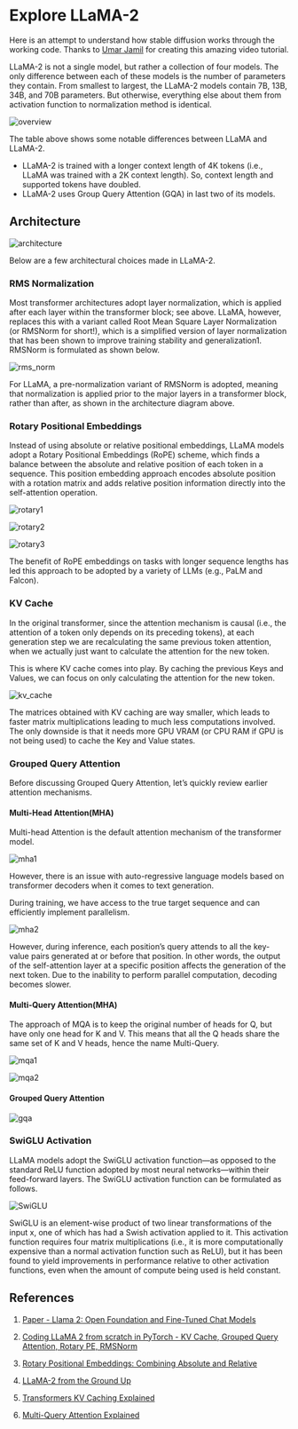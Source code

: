 # Explore LLaMA-2

Here is an attempt to understand how stable diffusion works through the working code. 
Thanks to [Umar Jamil](https://www.youtube.com/watch?v=oM4VmoabDAI) for creating this amazing video tutorial.

LLaMA-2 is not a single model, but rather a collection of four models. The only difference between each of these models is the number of parameters they contain. From smallest to largest, the LLaMA-2 models contain 7B, 13B, 34B, and 70B parameters. But otherwise, everything else about them from activation function to  normalization method is identical.

![overview](https://github.com/ra9hur/Explore-LLaMA-2/assets/17127066/ba0f140b-11f1-4d28-a54b-f7aa3d73d6ae)

The table above shows some notable differences between LLaMA and LLaMA-2. 

- LLaMA-2 is trained with a longer context length of 4K tokens (i.e., LLaMA was trained with a 2K context length). So, context length and supported tokens have doubled.
- LLaMA-2 uses Group Query Attention (GQA) in last two of its models.

## Architecture

![architecture](https://github.com/ra9hur/Explore-LLaMA-2/assets/17127066/b3fffe24-5bc5-4026-908f-ed7420ab47fb)

Below are a few architectural choices made in LLaMA-2.

### RMS Normalization

Most transformer architectures adopt layer normalization, which is applied after each layer within the transformer block; see above. LLaMA, however, replaces this with a variant called Root Mean Square Layer Normalization (or RMSNorm for short!), which is a simplified version of layer normalization that has been shown to improve training stability and generalization1. RMSNorm is formulated as shown below.

![rms_norm](https://github.com/ra9hur/Explore-LLaMA-2/assets/17127066/9fdcaeb4-ce4c-4bbc-a7aa-b83a452ed912)

For LLaMA, a pre-normalization variant of RMSNorm is adopted, meaning that normalization is applied prior to the major layers in a transformer block, rather than after, as shown in the architecture diagram above. 

### Rotary Positional Embeddings

Instead of using absolute or relative positional embeddings, LLaMA models adopt a Rotary Positional Embeddings (RoPE) scheme, which finds a balance between the absolute and relative position of each token in a sequence. This position embedding approach encodes absolute position with a rotation matrix and adds relative position information directly into the self-attention operation. 

![rotary1](https://github.com/ra9hur/Explore-LLaMA-2/assets/17127066/7b9082ea-a6a6-4a51-a6ab-b4ab73ef1084)

![rotary2](https://github.com/ra9hur/Explore-LLaMA-2/assets/17127066/5c0456c7-e8fe-4e81-8ca2-cca66155e40a)

![rotary3](https://github.com/ra9hur/Explore-LLaMA-2/assets/17127066/c19503c9-8ff0-44f9-8121-f0b5dacfb4ab)



The benefit of RoPE embeddings on tasks with longer sequence lengths has led this approach to be adopted by a variety of LLMs (e.g., PaLM and Falcon).


### KV Cache

In the original transformer, since the attention mechanism is causal (i.e., the attention of a token only depends on its preceding tokens), at each generation step we are recalculating the same previous token attention, when we actually just want to calculate the attention for the new token.

This is where KV cache comes into play. By caching the previous Keys and Values, we can focus on only calculating the attention for the new token.

![kv_cache](https://github.com/ra9hur/Explore-LLaMA-2/assets/17127066/49004624-4d2c-4604-9715-9e948770701a)

The matrices obtained with KV caching are way smaller, which leads to faster matrix multiplications leading to much less computations involved. The only downside is that it needs more GPU VRAM (or CPU RAM if GPU is not being used) to cache the Key and Value states.

### Grouped Query Attention

Before discussing Grouped Query Attention, let’s quickly review earlier attention mechanisms.

#### Multi-Head Attention(MHA)

Multi-head Attention is the default attention mechanism of the transformer model.

![mha1](https://github.com/ra9hur/Explore-LLaMA-2/assets/17127066/f8452ad2-6c1d-4b47-9032-679aa9893c3f)

However, there is an issue with auto-regressive language models based on transformer decoders when it comes to text generation.

During training, we have access to the true target sequence and can efficiently implement parallelism.

![mha2](https://github.com/ra9hur/Explore-LLaMA-2/assets/17127066/5ef25745-acbe-41cf-88d7-6d24598ea761)

However, during inference, each position’s query attends to all the key-value pairs generated at or before that position. In other words, the output of the self-attention layer at a specific position affects the generation of the next token. Due to the inability to perform parallel computation, decoding becomes slower.

#### Multi-Query Attention(MHA)

The approach of MQA is to keep the original number of heads for Q, but have only one head for K and V. This means that all the Q heads share the same set of K and V heads, hence the name Multi-Query.

![mqa1](https://github.com/ra9hur/Explore-LLaMA-2/assets/17127066/ecf8b141-9495-48bb-aa73-4c72bf67d8e8)

![mqa2](https://github.com/ra9hur/Explore-LLaMA-2/assets/17127066/f5420236-9ce6-419c-a12a-5d7d9724afc3)


#### Grouped Query Attention

![gqa](https://github.com/ra9hur/Explore-LLaMA-2/assets/17127066/5c1fe0b7-33b7-4707-bd55-63b97db4c0c0)


### SwiGLU Activation

LLaMA models adopt the SwiGLU activation function—as opposed to the standard ReLU function adopted by most neural networks—within their feed-forward layers. The SwiGLU activation function can be formulated as follows.

![SwiGLU](https://github.com/ra9hur/Explore-LLaMA-2/assets/17127066/ac1270a8-ebe6-46ae-8ef4-8f10a07856b5)

SwiGLU is an element-wise product of two linear transformations of the input x, one of which has had a Swish activation applied to it. This activation function requires four matrix multiplications (i.e., it is more computationally expensive than a normal activation function such as ReLU), but it has been found to yield improvements in performance relative to other activation functions, even when the amount of compute being used is held constant.


## References

1. [Paper - Llama 2: Open Foundation and Fine-Tuned Chat Models](https://arxiv.org/abs/2307.09288)

2. [Coding LLaMA 2 from scratch in PyTorch - KV Cache, Grouped Query Attention, Rotary PE, RMSNorm](https://www.youtube.com/watch?v=oM4VmoabDAI)

3. [Rotary Positional Embeddings: Combining Absolute and Relative](https://www.youtube.com/watch?v=o29P0Kpobz0)

4. [LLaMA-2 from the Ground Up](https://cameronrwolfe.substack.com/p/llama-2-from-the-ground-up)

5. [Transformers KV Caching Explained](https://medium.com/@joaolages/kv-caching-explained-276520203249)

6. [Multi-Query Attention Explained](https://pub.towardsai.net/multi-query-attention-explained-844dfc4935bf)